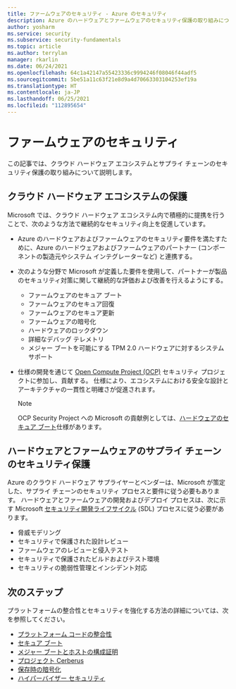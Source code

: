 ```yaml
---
title: ファームウェアのセキュリティ - Azure のセキュリティ
description: Azure のハードウェアとファームウェアのセキュリティ保護の取り組みについて説明します。
author: yosharm
ms.service: security
ms.subservice: security-fundamentals
ms.topic: article
ms.author: terrylan
manager: rkarlin
ms.date: 06/24/2021
ms.openlocfilehash: 64c1a42147a55423336c9994246f08046f44adf5
ms.sourcegitcommit: 5be51a11c63f21e8d9a4d70663303104253ef19a
ms.translationtype: HT
ms.contentlocale: ja-JP
ms.lasthandoff: 06/25/2021
ms.locfileid: "112895654"
---
```

# <a name="firmware-security"></a>ファームウェアのセキュリティ
この記事では、クラウド ハードウェア エコシステムとサプライ チェーンのセキュリティ保護の取り組みについて説明します。

## <a name="securing-the-cloud-hardware-ecosystem"></a>クラウド ハードウェア エコシステムの保護
Microsoft では、クラウド ハードウェア エコシステム内で積極的に提携を行うことで、次のような方法で継続的なセキュリティ向上を促進しています。

- Azure のハードウェアおよびファームウェアのセキュリティ要件を満たすために、Azure のハードウェアおよびファームウェアのパートナー (コンポーネントの製造元やシステム インテグレーターなど) と連携する。

- 次のような分野で Microsoft が定義した要件を使用して、パートナーが製品のセキュリティ対策に関して継続的な評価および改善を行えるようにする。

  - ファームウェアのセキュア ブート
  - ファームウェアのセキュア回復
  - ファームウェアのセキュア更新
  - ファームウェアの暗号化
  - ハードウェアのロックダウン
  - 詳細なデバッグ テレメトリ
  - メジャー ブートを可能にする TPM 2.0 ハードウェアに対するシステム サポート

- 仕様の開発を通じて [Open Compute Project (OCP)](https://www.opencompute.org/wiki/Security) セキュリティ プロジェクトに参加し、貢献する。 仕様により、エコシステムにおける安全な設計とアーキテクチャの一貫性と明確さが促進されます。

   > [!NOTE]
   > OCP Security Project への Microsoft の貢献例としては、[ハードウェアのセキュア ブート](https://docs.google.com/document/d/1Se1Dd-raIZhl_xV3MnECeuu_I0nF-keg4kqXyK4k4Wc/edit#heading=h.5z2d7x9gbhk0)仕様があります。

## <a name="securing-hardware-and-firmware-supply-chains"></a>ハードウェアとファームウェアのサプライ チェーンのセキュリティ保護
Azure のクラウド ハードウェア サプライヤーとベンダーは、Microsoft が策定した、サプライ チェーンのセキュリティ プロセスと要件に従う必要もあります。 ハードウェアとファームウェアの開発およびデプロイ プロセスは、次に示す Microsoft [セキュリティ開発ライフサイクル](https://www.microsoft.com/securityengineering/sdl) (SDL) プロセスに従う必要があります。

- 脅威モデリング
- セキュリティで保護された設計レビュー
- ファームウェアのレビューと侵入テスト
- セキュリティで保護されたビルドおよびテスト環境
- セキュリティの脆弱性管理とインシデント対応

## <a name="next-steps"></a>次のステップ
プラットフォームの整合性とセキュリティを強化する方法の詳細については、次を参照してください。

- [プラットフォーム コードの整合性](code-integrity.md)
- [セキュア ブート](secure-boot.md)
- [メジャー ブートとホストの構成証明](measured-boot-host-attestation.md)
- [プロジェクト Cerberus](project-cerberus.md)
- [保存時の暗号化](encryption-atrest.md)
- [ハイパーバイザー セキュリティ](hypervisor.md)